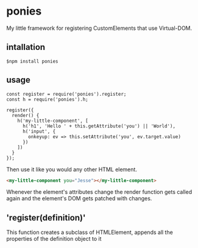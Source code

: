 # ponies

My little framework for registering CustomElements that use Virtual-DOM.

## intallation

```shell
$npm install ponies
```

## usage

```es6
const register = require('ponies').register;
const h = require('ponies').h;

register({
  render() {
    h('my-little-component', [
      h('h1', 'Hello ' + this.getAttribute('you') || 'World'),
      h('input', {
        onkeyup: ev => this.setAttribute('you', ev.target.value)
      })
    ])
  }
});
```

Then use it like you would any other HTML element.

```html
<my-little-component you="Jesse"></my-little-component>
```

Whenever the element's attributes change the render function gets called again and the element's DOM gets patched with changes.

## 'register(definition)'

This function creates a subclass of HTMLElement, appends all the properties of the definition object to it